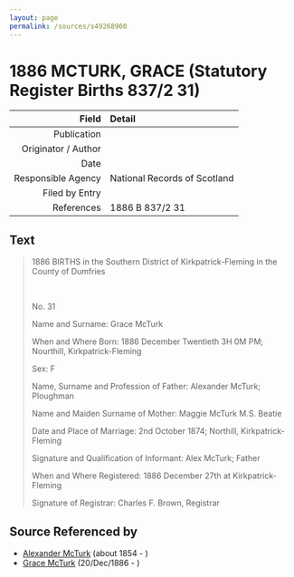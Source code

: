 ```yaml
---
layout: page
permalink: /sources/s49268960
---
```


# 1886 MCTURK, GRACE (Statutory Register Births 837/2 31)

Field | Detail
---:|:---
Publication | 
Originator / Author | 
Date | 
Responsible Agency | National Records of Scotland
Filed by Entry | 
References | 1886 B 837/2 31

## Text

> 1886 BIRTHS in the Southern District of Kirkpatrick-Fleming in the County of Dumfries
>
> <br/>
>
> No. 31
>
> Name and Surname: Grace McTurk
>
> When and Where Born: 1886 December Twentieth 3H 0M PM; Nourthill, Kirkpatrick-Fleming
>
> Sex: F
>
> Name, Surname and Profession of Father: Alexander McTurk; Ploughman
>
> Name and Maiden Surname of Mother: Maggie McTurk M.S. Beatie
>
> Date and Place of Marriage: 2nd October 1874; Northill, Kirkpatrick-Fleming
>
> Signature and Qualification of Informant: Alex McTurk; Father
>
> When and Where Registered: 1886 December 27th at Kirkpatrick-Fleming
>
> Signature of Registrar: Charles F. Brown, Registrar
>

## Source Referenced by

* [Alexander McTurk](../people/@39936423@-alexander-mcturk-b1854-d.md) (about 1854 - )
* [Grace McTurk](../people/@54145218@-grace-mcturk-b1886-12-20-d.md) (20/Dec/1886 - )
